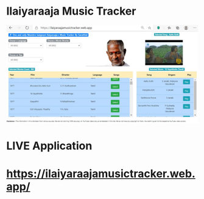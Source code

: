 # Ilaiyaraaja Music Tracker
 
 ![](images/0.JPG)
 
 # LIVE Application
 # https://ilaiyaraajamusictracker.web.app/
